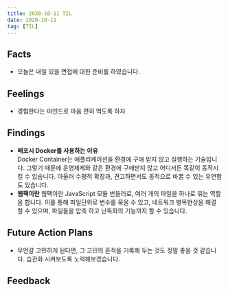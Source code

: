 ```yaml
---
title: 2020-10-11 TIL
date: 2020-10-11
tag: [TIL]
---
```


## Facts

- 오늘은 내일 있을 면접에 대한 준비를 하였습니다.

## Feelings

- 경험한다는 마인드로 마음 편히 먹도록 하자

## Findings

- **배포시 Docker를 사용하는 이유**  
  Docker Container는 애플리케이션을 환경에 구애 받지 않고 실행하는 기술입니다. 그렇기 때문에 운영체제와 같은 환경에 구애받지 않고 어디서든 똑같이 동작시킬 수 있습니다. 아울러 수평적 확장과, 견고하면서도 동적으로 바꿀 수 있는 유연함도 있습니다.
- **웹팩이란**
  웹팩이란 JavaScript 모듈 번들러로, 여러 개의 파일을 하나로 묶는 역할을 합니다. 이를 통해 파일단위로 변수를 묶을 수 있고, 네트워크 병목현상을 해결 할 수 있으며, 파일들을 압축 하고 난독화의 기능까지 할 수 있습니다.

## Future Action Plans

- 무언갈 고민하게 된다면, 그 고민의 흔적을 기록해 두는 것도 정말 좋을 것 같습니다. 습관화 시켜보도록 노력해보겠습니다.

## Feedback
